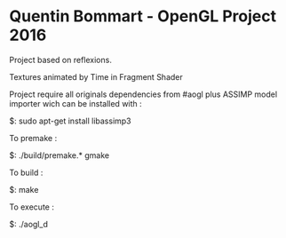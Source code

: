 # Quentin Bommart - OpenGL Project 2016

Project based on reflexions.

Textures animated by Time in Fragment Shader

Project require all originals dependencies from #aogl plus ASSIMP model importer wich can be installed with : 

$: sudo apt-get install libassimp3


To premake : 

$: ./build/premake.* gmake

To build : 

$: make

To execute : 

$: ./aogl_d
